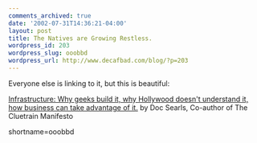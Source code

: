 ```yaml
---
comments_archived: true
date: '2002-07-31T14:36:21-04:00'
layout: post
title: The Natives are Growing Restless.
wordpress_id: 203
wordpress_slug: ooobbd
wordpress_url: http://www.decafbad.com/blog/?p=203
---
```

<p>Everyone else is linking to it, but this is beautiful:</p>
<p><a href="http://www.searls.com/jabberconf_jun02/index.html">Infrastructure: Why geeks build it, why Hollywood doesn't understand it, how business can take advantage of it.</a> by Doc Searls, Co-author of The Cluetrain Manifesto</p>
<!--more-->
shortname=ooobbd
